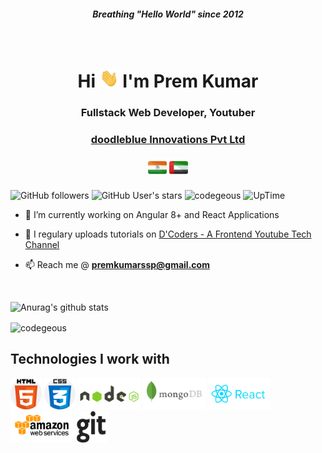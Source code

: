 <h5 align="center"> Breathing "Hello World" since 2012</h5>
<br />
<h1 align="center">Hi <img width="30" height="30" src="https://raw.githubusercontent.com/codegeous/codegeous/main/assets/hi-folks.gif"> I'm Prem Kumar</h1>
<h3 align="center">Fullstack Web Developer, Youtuber</h3>
<h3 align="center"><a href="https://www.doodleblue.com/">doodleblue Innovations Pvt Ltd</a> </h3>
<h4 align="center" > <img width="30" height="30" title="India" src="https://raw.githubusercontent.com/codegeous/codegeous/main/assets/in.png"> 
<img width="30" height="30" title="United Arab Emirates" src="https://raw.githubusercontent.com/codegeous/codegeous/main/assets/uae.png"></h4>
<p align="center">

![GitHub followers](https://img.shields.io/github/followers/codegeous?style=social)
![GitHub User's stars](https://img.shields.io/github/stars/codegeous?affiliations=OWNER%2CCOLLABORATOR&style=social)
<img src="https://komarev.com/ghpvc/?username=codgeous" alt="codegeous" />
![UpTime](https://img.shields.io/badge/Uptime-24%2F7-blue)

</p>

-   🔭 I’m currently working on Angular 8+ and React Applications

-   📝 I regulary uploads tutorials on [D'Coders - A Frontend Youtube Tech Channel](https://www.youtube.com/dcoders)

-   📫 Reach me @ **premkumarssp@gmail.com**

&nbsp;

<p>

![Anurag's github stats](https://github-readme-stats.vercel.app/api?username=codegeous&show_icons=true&hide=contribs,prs)

<img align="center" src="https://github-readme-stats.vercel.app/api/top-langs/?username=codegeous&layout=compact&hide=html" alt="codegeous" /></p>

<p align="left">

## Technologies I work with

<img src="https://raw.githubusercontent.com/codegeous/codegeous/main/assets/html.svg" alt="azure"  height="50"/>
<img src="https://raw.githubusercontent.com/codegeous/codegeous/main/assets/css.svg" alt="azure"  height="50"/>
<img src="https://raw.githubusercontent.com/codegeous/codegeous/main/assets/nodejs.svg" alt="azure" height="50"/>
<img src="https://raw.githubusercontent.com/codegeous/codegeous/main/assets/mongodb.svg" alt="azure"  height="50"/>
<img src="https://raw.githubusercontent.com/codegeous/codegeous/main/assets/reactjs.svg" alt="azure" height="50"/>
<img src="https://raw.githubusercontent.com/codegeous/codegeous/main/assets/aws.svg" alt="azure"  height="50"/>
<img src="https://raw.githubusercontent.com/codegeous/codegeous/main/assets/git.svg" alt="azure"  height="50"/>
</p>

<!-- <p align="center">
<a href="https://codepen.io/codepo8" target="blank"><img align="center" src="https://cdn.jsdelivr.net/npm/simple-icons@3.0.1/icons/codepen.svg" alt="codepo8" height="30" width="30" /></a>
<a href="https://dev.to/codepo8" target="blank"><img align="center" src="https://cdn.jsdelivr.net/npm/simple-icons@3.0.1/icons/dev-dot-to.svg" alt="codepo8" height="30" width="30" /></a>
<a href="https://twitter.com/codepo8" target="blank"><img align="center" src="https://cdn.jsdelivr.net/npm/simple-icons@3.0.1/icons/twitter.svg" alt="codepo8" height="30" width="30" /></a>
<a href="https://linkedin.com/in/christianheilmann" target="blank"><img align="center" src="https://cdn.jsdelivr.net/npm/simple-icons@3.0.1/icons/linkedin.svg" alt="christianheilmann" height="30" width="30" /></a>
<a href="https://fb.com/thechrisheilmann" target="blank"><img align="center" src="https://cdn.jsdelivr.net/npm/simple-icons@3.0.1/icons/facebook.svg" alt="thechrisheilmann" height="30" width="30" /></a>
<a href="https://instagram.com/codepo8" target="blank"><img align="center" src="https://cdn.jsdelivr.net/npm/simple-icons@3.0.1/icons/instagram.svg" alt="codepo8" height="30" width="30" /></a>
<a href="https://medium.com/@codepo8" target="blank"><img align="center" src="https://cdn.jsdelivr.net/npm/simple-icons@3.0.1/icons/medium.svg" alt="@codepo8" height="30" width="30" /></a>
</p> -->
